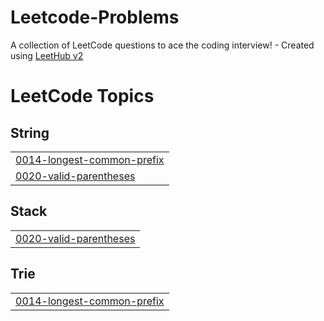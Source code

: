 # Leetcode-Problems
A collection of LeetCode questions to ace the coding interview! - Created using [LeetHub v2](https://github.com/arunbhardwaj/LeetHub-2.0)

<!---LeetCode Topics Start-->
# LeetCode Topics
## String
|  |
| ------- |
| [0014-longest-common-prefix](https://github.com/AladdinOmar61/Leetcode-Problems/tree/master/0014-longest-common-prefix) |
| [0020-valid-parentheses](https://github.com/AladdinOmar61/Leetcode-Problems/tree/master/0020-valid-parentheses) |
## Stack
|  |
| ------- |
| [0020-valid-parentheses](https://github.com/AladdinOmar61/Leetcode-Problems/tree/master/0020-valid-parentheses) |
## Trie
|  |
| ------- |
| [0014-longest-common-prefix](https://github.com/AladdinOmar61/Leetcode-Problems/tree/master/0014-longest-common-prefix) |
<!---LeetCode Topics End-->